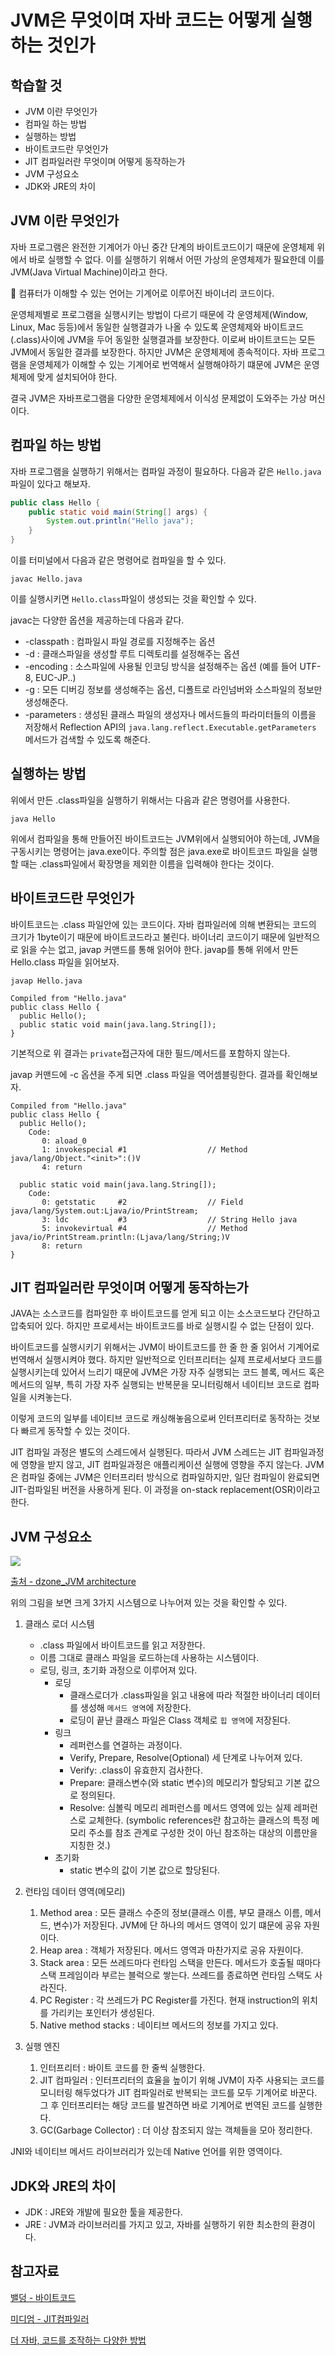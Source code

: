 # JVM은 무엇이며 자바 코드는 어떻게 실행하는 것인가

## 학습할 것
- JVM 이란 무엇인가
- 컴파일 하는 방법
- 실행하는 방법
- 바이트코드란 무엇인가
- JIT 컴파일러란 무엇이며 어떻게 동작하는가
- JVM 구성요소
- JDK와 JRE의 차이

## JVM 이란 무엇인가
자바 프로그램은 완전한 기계어가 아닌 중간 단계의 바이트코드이기 때문에 운영체제 위에서 바로 실행할 수 없다. 이를 실행하기 위해서 어떤 가상의 운영체제가 필요한데 이를 JVM(Java Virtual Machine)이라고 한다. 

:dart: 컴퓨터가 이해할 수 있는 언어는 기계어로 이루어진 바이너리 코드이다.

운영체제별로 프로그램을 실행시키는 방법이 다르기 때문에 각 운영체제(Window, Linux, Mac 등등)에서 동일한 실행결과가 나올 수 있도록 운영체제와 바이트코드(.class)사이에 JVM을 두어 동일한 실행결과를 보장한다. 이로써 바이트코드는 모든 JVM에서 동일한 결과를 보장한다. 하지만 JVM은 운영체제에 종속적이다. 자바 프로그램을 운영체제가 이해할 수 있는 기계어로 번역해서 실행해야하기 떄문에 JVM은 운영체제에 맞게 설치되어야 한다.

결국 JVM은 자바프로그램을 다양한 운영체제에서 이식성 문제없이 도와주는 가상 머신이다.

## 컴파일 하는 방법
자바 프로그램을 실행하기 위해서는 컴파일 과정이 필요하다. 다음과 같은 `Hello.java`파일이 있다고 해보자.
```java
public class Hello {
    public static void main(String[] args) {
        System.out.println("Hello java");
    }
}
```
이를 터미널에서 다음과 같은 명령어로 컴파일을 할 수 있다.
```
javac Hello.java
```
이를 실행시키면 `Hello.class`파일이 생성되는 것을 확인할 수 있다.

javac는 다양한 옵션을 제공하는데 다음과 같다.
- -classpath : 컴파일시 파일 경로를 지정해주는 옵션
- -d : 클래스파일을 생성할 루트 디렉토리를 설정해주는 옵션
- -encoding : 소스파일에 사용될 인코딩 방식을 설정해주는 옵션 (예를 들어 UTF-8, EUC-JP..)
- -g : 모든 디버깅 정보를 생성해주는 옵션, 디폴트로 라인넘버와 소스파일의 정보만 생성해준다.
- -parameters : 생성된 클래스 파일의 생성자나 메서드들의 파라미터들의 이름을 저장해서 Reflection API의 `java.lang.reflect.Executable.getParameters` 메서드가 검색할 수 있도록 해준다.


## 실행하는 방법
위에서 만든 .class파일을 실행하기 위해서는 다음과 같은 명령어를 사용한다.
```
java Hello
```
위에서 컴파일을 통해 만들어진 바이트코드는 JVM위에서 실행되어야 하는데, JVM을 구동시키는 명령어는 java.exe이다. 주의할 점은 java.exe로 바이트코드 파일을 실행할 때는 .class파일에서 확장명을 제외한 이름을 입력해야 한다는 것이다.

## 바이트코드란 무엇인가
바이트코드는 .class 파일안에 있는 코드이다. 자바 컴파일러에 의해 변환되는 코드의 크기가 1byte이기 때문에 바이트코드라고 불린다. 바이너리 코드이기 때문에 일반적으로 읽을 수는 없고, javap 커맨드를 통해 읽어야 한다. javap를 통해 위에서 만든 Hello.class 파일을 읽어보자. 
```
javap Hello.java
```
```
Compiled from "Hello.java"
public class Hello {
  public Hello();
  public static void main(java.lang.String[]);
}
```
기본적으로 위 결과는 `private`접근자에 대한 필드/메서드를 포함하지 않는다.

javap 커맨드에 -c 옵션을 주게 되면 .class 파일을 역어셈블링한다. 결과를 확인해보자.
```
Compiled from "Hello.java"
public class Hello {
  public Hello();
    Code:
       0: aload_0
       1: invokespecial #1                  // Method java/lang/Object."<init>":()V
       4: return

  public static void main(java.lang.String[]);
    Code:
       0: getstatic     #2                  // Field java/lang/System.out:Ljava/io/PrintStream;
       3: ldc           #3                  // String Hello java
       5: invokevirtual #4                  // Method java/io/PrintStream.println:(Ljava/lang/String;)V
       8: return
}
```

## JIT 컴파일러란 무엇이며 어떻게 동작하는가

JAVA는 소스코드를 컴파일한 후 바이트코드를 얻게 되고 이는 소스코드보다 간단하고 압축되어 있다. 하지만 프로세서는 바이트코드를 바로 실행시킬 수 없는 단점이 있다. 

바이트코드를 실행시키기 위해서는 JVM이 바이트코드를 한 줄 한 줄 읽어서 기계어로 번역해서 실행시켜야 했다. 하지만 일반적으로 인터프리터는 실제 프로세서보다 코드를 실행시키는데 있어서 느리기 때문에 JVM은 가장 자주 실행되는 코드 블록, 메서드 혹은 메서드의 일부, 특히 가장 자주 실행되는 반복문을 모니터링해서 네이티브 코드로 컴파일을 시켜놓는다. 

이렇게 코드의 일부를 네이티브 코드로 캐싱해놓음으로써 인터프리터로 동작하는 것보다 빠르게 동작할 수 있는 것이다.

JIT 컴파일 과정은 별도의 스레드에서 실행된다. 따라서 JVM 스레드는 JIT 컴파일과정에 영향을 받지 않고, JIT 컴파일과정은 애플리케이션 실행에 영향을 주지 않는다. JVM은 컴파일 중에는 JVM은 인터프리터 방식으로 컴파일하지만, 일단 컴파일이 완료되면 JIT-컴파일된 버전을 사용하게 된다. 이 과정을 on-stack replacement(OSR)이라고 한다.


## JVM 구성요소
![](/img/JVM구조.png)

[출처 - dzone_JVM architecture](https://dzone.com/articles/jvm-architecture-explained)

위의 그림을 보면 크게 3가지 시스템으로 나누어져 있는 것을 확인할 수 있다.
1. 클래스 로더 시스템
    - .class 파일에서 바이트코드를 읽고 저장한다.
    - 이름 그대로 클래스 파일을 로드하는데 사용하는 시스템이다.
    - 로딩, 링크, 초기화 과정으로 이루어져 있다.
        - 로딩
            - 클래스로더가 .class파일을 읽고 내용에 따라 적절한 바이너리 데이터를 생성해 `메서드 영역`에 저장한다.
            - 로딩이 끝난 클래스 파일은 Class 객체로 `힙 영역`에 저장된다. 
        - 링크
            - 레퍼런스를 연결하는 과정이다.
            - Verify, Prepare, Resolve(Optional) 세 단계로 나누어져 있다.
            - Verify: .class이 유효한지 검사한다.
            - Prepare: 클래스변수(와 static 변수)의 메모리가 할당되고 기본 값으로 정의된다.
            - Resolve: 심볼릭 메모리 레퍼런스를 메서드 영역에 있는 실제 레퍼런스로 교체한다. (symbolic references란 참고하는 클래스의 특정 메모리 주소를 참조 관계로 구성한 것이 아닌 참조하는 대상의 이름만을 지칭한 것.)
        - 초기화
            - static 변수의 값이 기본 값으로 할당된다.

2. 런타임 데이터 영역(메모리)
    1. Method area : 모든 클래스 수준의 정보(클래스 이름, 부모 클래스 이름, 메서드, 변수)가 저장된다. JVM에 단 하나의 메서드 영역이 있기 떄문에 공유 자원이다.
    2. Heap area : 객체가 저장된다. 메서드 영역과 마찬가지로 공유 자원이다.
    3. Stack area : 모든 쓰레드마다 런타임 스택을 만든다. 메서드가 호출될 때마다 스택 프레임이라 부르는 블럭으로 쌓는다. 쓰레드를 종료하면 런타임 스택도 사라진다.
    4. PC Register : 각 쓰레드가 PC Register를 가진다. 현재 instruction의 위치를 가리키는 포인터가 생성된다.
    5. Native method stacks : 네이티브 메서드의 정보를 가지고 있다.

3. 실행 엔진
    1. 인터프리터 : 바이트 코드를 한 줄씩 실행한다.
    2. JIT 컴파일러 : 인터프리터의 효율을 높이기 위해 JVM이 자주 사용되는 코드를 모니터링 해두었다가 JIT 컴파일러로 반복되는 코드를 모두 기계어로 바꾼다. 그 후 인터프리터는 해당 코드를 발견하면 바로 기계어로 번역된 코드를 실행한다.
    3. GC(Garbage Collector) : 더 이상 참조되지 않는 객체들을 모아 정리한다.

JNI와 네이티브 메서드 라이브러리가 있는데 Native 언어를 위한 영역이다.

## JDK와 JRE의 차이
- JDK : JRE와 개발에 필요한 툴을 제공한다.
- JRE : JVM과 라이브러리를 가지고 있고, 자바를 실행하기 위한 최소한의 환경이다.


## 참고자료
[밸덩 - 바이트코드](https://www.baeldung.com/java-class-view-bytecode)

[미디엄 - JIT컴파일러](https://julio-falbo.medium.com/understand-jvm-and-jit-compiler-part-1-a94c27d32478)

[더 자바, 코드를 조작하는 다양한 방법](https://www.inflearn.com/course/the-java-code-manipulation/dashboard)
